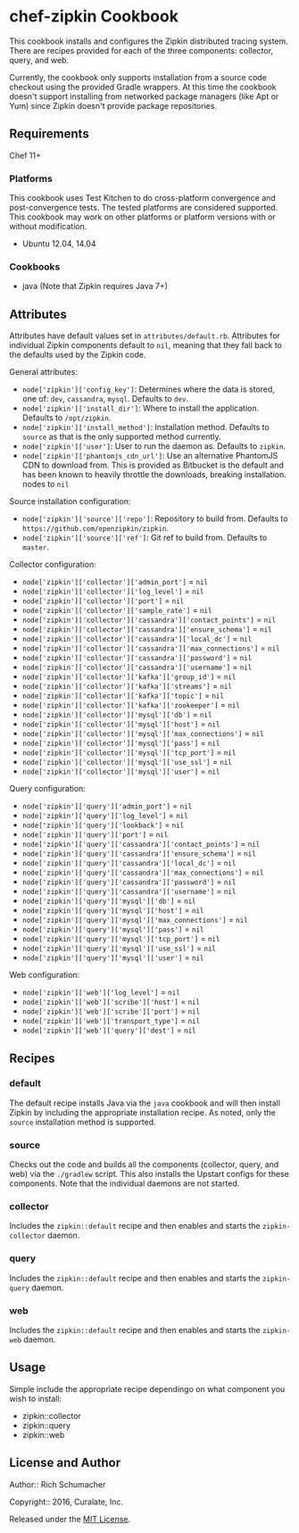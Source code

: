 chef-zipkin Cookbook
====================

This cookbook installs and configures the Zipkin distributed tracing system.
There are recipes provided for each of the three components: collector, query,
and web.

Currently, the cookbook only supports installation from a source code checkout
using the provided Gradle wrappers. At this time the cookbook doesn't support
installing from networked package managers (like Apt or Yum) since Zipkin
doesn't provide package repositories.

## Requirements

Chef 11+

### Platforms

This cookbook uses Test Kitchen to do cross-platform convergence and
post-convergence tests. The tested platforms are considered supported. This
cookbook may work on other platforms or platform versions with or without
modification.

* Ubuntu 12.04, 14.04

### Cookbooks

* java (Note that Zipkin requires Java 7+)

## Attributes

Attributes have default values set in `attributes/default.rb`. Attributes for
individual Zipkin components default to `nil`, meaning that they fall back to
the defaults used by the Zipkin code.

General attributes:

* `node['zipkin']['config_key']`: Determines where the data is stored, one
  of: `dev`, `cassandra`, `mysql`. Defaults to `dev`.
* `node['zipkin']['install_dir']`: Where to install the application. Defaults
  to `/opt/zipkin`.
* `node['zipkin']['install_method']`: Installation method. Defaults to
  `source` as that is the only supported method currently.
* `node['zipkin']['user']`: User to run the daemon as. Defaults to `zipkin`.
* `node['zipkin']['phantomjs_cdn_url']`: Use an alternative PhantomJS CDN to
  download from. This is provided as Bitbucket is the default and has been
  known to heavily throttle the downloads, breaking installation. nodes to
  `nil`

Source installation configuration:

* `node['zipkin']['source']['repo']`: Repository to build from. Defaults to
  `https://github.com/openzipkin/zipkin`.
* `node['zipkin']['source']['ref']`: Git ref to build from. Defaults to
  `master`.

Collector configuration:

* `node['zipkin']['collector']['admin_port']` = `nil`
* `node['zipkin']['collector']['log_level']` = `nil`
* `node['zipkin']['collector']['port']` = `nil`
* `node['zipkin']['collector']['sample_rate']` = `nil`
* `node['zipkin']['collector']['cassandra']['contact_points']` = `nil`
* `node['zipkin']['collector']['cassandra']['ensure_schema']` = `nil`
* `node['zipkin']['collector']['cassandra']['local_dc']` = `nil`
* `node['zipkin']['collector']['cassandra']['max_connections']` = `nil`
* `node['zipkin']['collector']['cassandra']['password']` = `nil`
* `node['zipkin']['collector']['cassandra']['username']` = `nil`
* `node['zipkin']['collector']['kafka']['group_id']` = `nil`
* `node['zipkin']['collector']['kafka']['streams']` = `nil`
* `node['zipkin']['collector']['kafka']['topic']` = `nil`
* `node['zipkin']['collector']['kafka']['zookeeper']` = `nil`
* `node['zipkin']['collector']['mysql']['db']` = `nil`
* `node['zipkin']['collector']['mysql']['host']` = `nil`
* `node['zipkin']['collector']['mysql']['max_connections']` = `nil`
* `node['zipkin']['collector']['mysql']['pass']` = `nil`
* `node['zipkin']['collector']['mysql']['tcp_port']` = `nil`
* `node['zipkin']['collector']['mysql']['use_ssl']` = `nil`
* `node['zipkin']['collector']['mysql']['user']` = `nil`

Query configuration:

* `node['zipkin']['query']['admin_port']` = `nil`
* `node['zipkin']['query']['log_level']` = `nil`
* `node['zipkin']['query']['lookback']` = `nil`
* `node['zipkin']['query']['port']` = `nil`
* `node['zipkin']['query']['cassandra']['contact_points']` = `nil`
* `node['zipkin']['query']['cassandra']['ensure_schema']` = `nil`
* `node['zipkin']['query']['cassandra']['local_dc']` = `nil`
* `node['zipkin']['query']['cassandra']['max_connections']` = `nil`
* `node['zipkin']['query']['cassandra']['password']` = `nil`
* `node['zipkin']['query']['cassandra']['username']` = `nil`
* `node['zipkin']['query']['mysql']['db']` = `nil`
* `node['zipkin']['query']['mysql']['host']` = `nil`
* `node['zipkin']['query']['mysql']['max_connections']` = `nil`
* `node['zipkin']['query']['mysql']['pass']` = `nil`
* `node['zipkin']['query']['mysql']['tcp_port']` = `nil`
* `node['zipkin']['query']['mysql']['use_ssl']` = `nil`
* `node['zipkin']['query']['mysql']['user']` = `nil`

Web configuration:

* `node['zipkin']['web']['log_level']` = `nil`
* `node['zipkin']['web']['scribe']['host']` = `nil`
* `node['zipkin']['web']['scribe']['port']` = `nil`
* `node['zipkin']['web']['transport_type']` = `nil`
* `node['zipkin']['web']['query']['dest']` = `nil`


## Recipes

### default

The default recipe installs Java via the `java` cookbook and will then install
Zipkin by including the appropriate installation recipe. As noted, only the
`source` installation method is supported.

### source

Checks out the code and builds all the components (collector, query, and web)
via the `./gradlew` script. This also installs the Upstart configs for these
components. Note that the individual daemons are not started.

### collector

Includes the `zipkin::default` recipe and then enables and starts the
`zipkin-collector` daemon.

### query

Includes the `zipkin::default` recipe and then enables and starts the
`zipkin-query` daemon.

### web

Includes the `zipkin::default` recipe and then enables and starts the
`zipkin-web` daemon.

## Usage

Simple include the appropriate recipe dependingo on what component you wish
to install:

* zipkin::collector
* zipkin::query
* zipkin::web


## License and Author

Author:: Rich Schumacher

Copyright:: 2016, Curalate, Inc.

Released under the [MIT License](http://www.opensource.org/licenses/MIT).
